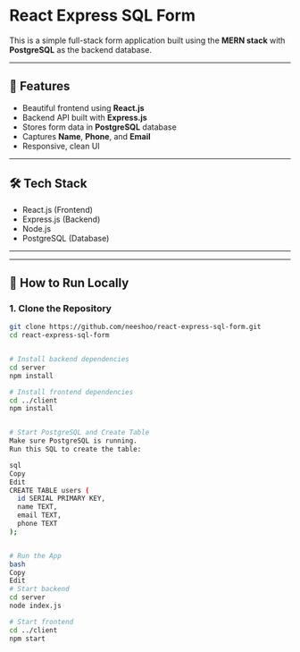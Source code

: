 # React Express SQL Form

This is a simple full-stack form application built using the **MERN stack** with **PostgreSQL** as the backend database.

---

## 🚀 Features

- Beautiful frontend using **React.js**
- Backend API built with **Express.js**
- Stores form data in **PostgreSQL** database
- Captures **Name**, **Phone**, and **Email**
- Responsive, clean UI

---

## 🛠️ Tech Stack

- React.js (Frontend)
- Express.js (Backend)
- Node.js
- PostgreSQL (Database)

---


---

## 🧪 How to Run Locally

### 1. Clone the Repository

```bash
git clone https://github.com/neeshoo/react-express-sql-form.git
cd react-express-sql-form


# Install backend dependencies
cd server
npm install

# Install frontend dependencies
cd ../client
npm install


# Start PostgreSQL and Create Table
Make sure PostgreSQL is running.
Run this SQL to create the table:

sql
Copy
Edit
CREATE TABLE users (
  id SERIAL PRIMARY KEY,
  name TEXT,
  email TEXT,
  phone TEXT
);


# Run the App
bash
Copy
Edit
# Start backend
cd server
node index.js

# Start frontend
cd ../client
npm start
